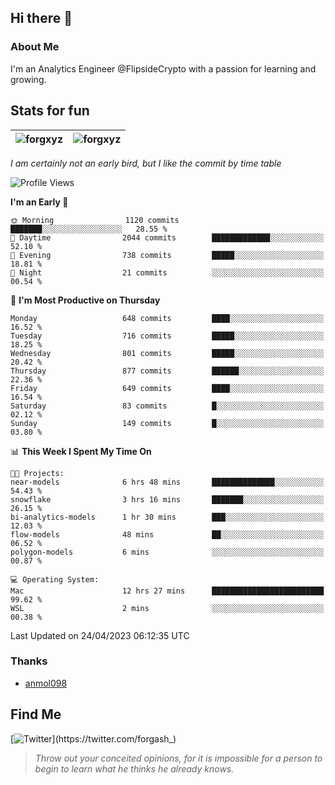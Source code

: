 ## Hi there 👋

### About Me

I'm an Analytics Engineer @FlipsideCrypto with a passion for learning and growing.
  
## Stats for fun

| <img align="center" src="https://github-readme-streak-stats.herokuapp.com/?user=forgxyz&theme=tokyonight" alt="forgxyz" /> | <img align="center" src="https://github-readme-stats.vercel.app/api?username=forgxyz&theme=tokyonight&show_icons=true" alt="forgxyz" /> |
| ------------- |------------- |

*I am certainly not an early bird, but I like the commit by time table*  

<!--START_SECTION:waka-->
![Profile Views](http://img.shields.io/badge/Profile%20Views-6-blue)

**I'm an Early 🐤** 

```text
🌞 Morning                1120 commits        ███████░░░░░░░░░░░░░░░░░░   28.55 % 
🌆 Daytime                2044 commits        █████████████░░░░░░░░░░░░   52.10 % 
🌃 Evening                738 commits         █████░░░░░░░░░░░░░░░░░░░░   18.81 % 
🌙 Night                  21 commits          ░░░░░░░░░░░░░░░░░░░░░░░░░   00.54 % 
```
📅 **I'm Most Productive on Thursday** 

```text
Monday                   648 commits         ████░░░░░░░░░░░░░░░░░░░░░   16.52 % 
Tuesday                  716 commits         █████░░░░░░░░░░░░░░░░░░░░   18.25 % 
Wednesday                801 commits         █████░░░░░░░░░░░░░░░░░░░░   20.42 % 
Thursday                 877 commits         ██████░░░░░░░░░░░░░░░░░░░   22.36 % 
Friday                   649 commits         ████░░░░░░░░░░░░░░░░░░░░░   16.54 % 
Saturday                 83 commits          █░░░░░░░░░░░░░░░░░░░░░░░░   02.12 % 
Sunday                   149 commits         █░░░░░░░░░░░░░░░░░░░░░░░░   03.80 % 
```


📊 **This Week I Spent My Time On** 

```text
🐱‍💻 Projects: 
near-models              6 hrs 48 mins       ██████████████░░░░░░░░░░░   54.43 % 
snowflake                3 hrs 16 mins       ███████░░░░░░░░░░░░░░░░░░   26.15 % 
bi-analytics-models      1 hr 30 mins        ███░░░░░░░░░░░░░░░░░░░░░░   12.03 % 
flow-models              48 mins             ██░░░░░░░░░░░░░░░░░░░░░░░   06.52 % 
polygon-models           6 mins              ░░░░░░░░░░░░░░░░░░░░░░░░░   00.87 % 

💻 Operating System: 
Mac                      12 hrs 27 mins      █████████████████████████   99.62 % 
WSL                      2 mins              ░░░░░░░░░░░░░░░░░░░░░░░░░   00.38 % 
```


 Last Updated on 24/04/2023 06:12:35 UTC
<!--END_SECTION:waka-->

### Thanks
 - [anmol098](https://github.com/anmol098/waka-readme-stats/)
  
## Find Me
[![Twitter](https://img.shields.io/twitter/url/https/twitter.com/forgash_.svg?style=social&label=Follow%20%40forgash_)](https://twitter.com/forgash_)


> *Throw out your conceited opinions, for it is impossible for a person to begin to learn what he thinks he already knows.* 
